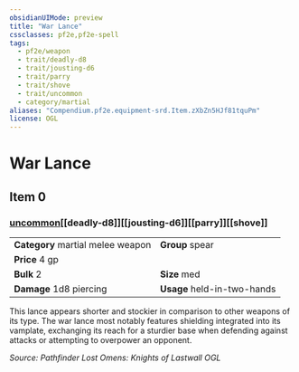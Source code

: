 ```yaml
---
obsidianUIMode: preview
title: "War Lance"
cssclasses: pf2e,pf2e-spell
tags:
  - pf2e/weapon
  - trait/deadly-d8
  - trait/jousting-d6
  - trait/parry
  - trait/shove
  - trait/uncommon
  - category/martial
aliases: "Compendium.pf2e.equipment-srd.Item.zXbZn5HJf81tquPm"
license: OGL
---
```

# War Lance
## Item 0
### [uncommon](uncommon "Uncommon Rarity Trait")[[deadly-d8]][[jousting-d6]][[parry]][[shove]]

|  |  |
| -- | -- |
| **Category** martial melee weapon | **Group** spear |
| **Price** 4 gp |  |
| **Bulk** 2 | **Size** med |
| **Damage** 1d8 piercing  | **Usage** held-in-two-hands |



This lance appears shorter and stockier in comparison to other weapons of its type. The war lance most notably features shielding integrated into its vamplate, exchanging its reach for a sturdier base when defending against attacks or attempting to overpower an opponent.

*Source: Pathfinder Lost Omens: Knights of Lastwall*
*OGL*